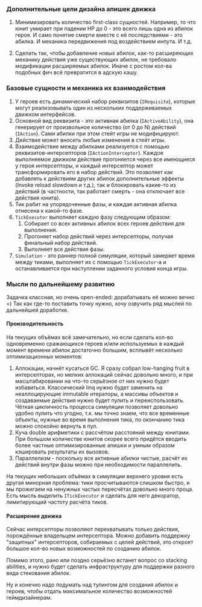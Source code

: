 ﻿### Дополнительные цели дизайна апишек движка

1. Минимизировать количество first-class сущностей.
Например, то что юнит умирает при падении HP до 0 - это всего лишь одна из абилок героя.
И само понятие смерти вместе с её последствиями - это абилка.
И механика передвижения под воздействием инпута.
И т.д.

1. Сделать так, чтобы добавление новых абилок, как-то расширяющих механику действия уже существующих абилок, не требовало модификации расширяемых абилок.
Иначе с ростом кол-ва подобных фич всё превратится в адскую кашу.

### Базовые сущности и механика их взаимодействия

1. У героев есть динамический набор реквизитов (`IRequisite`), которые могут реализовывать один из нескольких поддерживаемых движком интерфейсов.
1. Основной вид реквизита - это активная абилка (`IActiveAbility`), она генерирует от произвольное количество (от 0 до N) действий (`IAction`). Сами абилки при этом стейт игры не модифицируют.
1. Действие может вносить любые изменения в стейт игры.
1. Взаимодействие между абилками реализуется с помощью реквизитов-интерсепторов (`IActionInterceptor`).
Каждое выполняемое движком действие прогоняется через все имеющиеся у героя интерсепторы, и каждый интерсептор может трансформировать его в набор действий.
Это позволяет как добавлять к действиям других абилок дополнительные эффекты (Invoke reload slowdown и т.д.), так и блокировать какие-то из действий (в частности, так работает смерть - она отключает все действия юнита).
1. Тик рабит на упорядоченные фазы, и каждая активная абилка отнесена к какой-то фазе.
1. `TickExecutor` выполняет каждую фазу следующим образом:
   1. Собирает со всех активных абилок всех героев действия для выполнения.
   1. Прогоняет набор действий через интерсепторы, получая финальный набор действий.
   1. Выполняет все действия фазы.
1. `Simulation` - это раннер полной симуляции, который замеряет время между тиками, выполняет их с помощью `TickExecutor`-а и останавливается при наступлении заданного условия конца игры.

### Мысли по дальнейшему развитию

Задачка классная, но очень open-ended: дорабатывать её можно вечно =) Так как где-то поставить точку нужно, хочу озвучить ряд мыслей по дальнейшей доработке.

#### Производительность

На текущих объёмах всё замечательно, но если сделать кол-во одновременно сражающихся героев и/или используемых в каждый момент времени абилок достаточно большим, всплывёт несколько оптимизационных моментов:

1. Аллокации, начнёт кусаться GC. Я сразу собрал low-hanging fruit в интерсепторах, но мелких аллокаций сейчас довольно много, и при масштабировании на что-то серьёзное от них нужно будет избавиться. Классический linq нужно будет заменить на неаллоцирующие immutable итераторы, а массивы объектов и создаваемые действия нужно будет пулить и переиспользовать. Чёткая цикличность процесса симуляции позволяет довольно удобно пулить что угодно, т.к. мы точно знаем, что все временные объекты, нужные во время выполнения тика, по окончанию тика можно спокойно вернуть в пул.
1. Куча double арифметики с рассчётом расстояний между юнитами. При большом количестве юнитов скорее всего придётся вводить более частные оптимизированные апишки и умным образом кэшировать результаты их вызовов.
1. Параллелизм - поскольку все активные абилки чистые, расчёт их действий внутри фазы можно при необходимости параллелить.

На текущих небольших объёмах в симуляции верхнего уровня есть другая минорная проблема: тики просчитываются слишком быстро, и мы прожигаем на ненужных частых пересчётах довольно много проца. Есть мысль выделить `ITickExecutor` и сделать для него декоратор, лимитирующий частоту расчёта тиков.

#### Расширение движка

Сейчас интерсепторы позволяют перехватывать только действия, порождённые владельцем интерсептора.
Можно добавить поддержку "защитных" интерсепторов, собираемых с целей действий, это откроет большое кол-во новых возможностей по созданию абилок.

Помимо этого, рано или поздно серьёзно встанет вопрос со stacking abilities, и нужно будет сделать инфраструктуру для поддержки разного вида стекования абилок.

Ну и конечно надо подумать над тулингом для создания абилок и героев, чтобы отдать максимальное количество возможностей геймдизайнерам.
